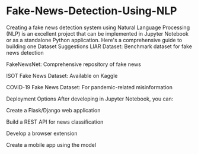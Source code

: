 # Fake-News-Detection-Using-NLP
Creating a fake news detection system using Natural Language Processing (NLP) is an excellent project that can be implemented in Jupyter Notebook or as a standalone Python application. Here's a comprehensive guide to building one
Dataset Suggestions
LIAR Dataset: Benchmark dataset for fake news detection

FakeNewsNet: Comprehensive repository of fake news

ISOT Fake News Dataset: Available on Kaggle

COVID-19 Fake News Dataset: For pandemic-related misinformation

Deployment Options
After developing in Jupyter Notebook, you can:

Create a Flask/Django web application

Build a REST API for news classification

Develop a browser extension

Create a mobile app using the model
